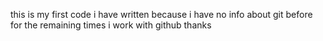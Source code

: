 this is my first code
i have written 
because i have no info about git before
for the remaining times i work with github thanks
